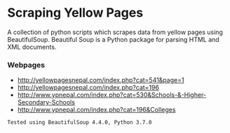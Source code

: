 # Scraping Yellow Pages

A collection of python scripts which scrapes data from yellow pages using BeautifulSoup. Beautiful Soup is a Python package for parsing HTML and XML documents.

### Webpages

- http://yellowpagesnepal.com/index.php?cat=541&page=1
- http://yellowpagesnepal.com/index.php?cat=196
- http://www.ypnepal.com/index.php?cat=530&Schools-&-Higher-Secondary-Schools
- http://www.ypnepal.com/index.php?cat=196&Colleges

```Tested using BeautifulSoup 4.4.0, Python 3.7.0```
